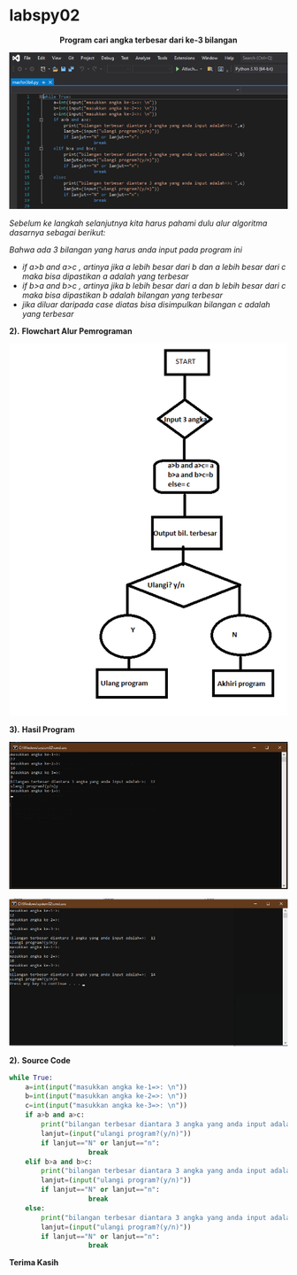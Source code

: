 # labspy02
<p align="center">
<b>Program cari angka terbesar dari ke-3 bilangan</b>
</p>
<p>

<p align="center">
<img src="https://github.com/ariandto/labspy02/blob/main/gmb/s1.png"/>
<p align="center">
</p>

<i>Sebelum ke langkah selanjutnya kita harus pahami dulu alur algoritma dasarnya sebagai berikut:<p>
Bahwa ada 3 bilangan yang harus anda input pada program ini
- if a>b and a>c , artinya jika a lebih besar dari b dan a lebih besar dari c maka bisa dipastikan a adalah yang terbesar
- if b>a and  b>c , artinya jika b lebih besar dari a dan b lebih besar dari c maka bisa dipastikan b adalah bilangan yang terbesar
- jika diluar daripada case diatas bisa disimpulkan bilangan c adalah yang terbesar</i>

<b>2).</b> <b>Flowchart Alur Pemrograman</b>
<p align="center">
<img src="https://github.com/ariandto/labspy02/blob/main/gmb/s2.png"/>
<p align="center">
</p>

<b>3).</b> <b>Hasil Program</b>

<p align="center">
<img src="https://github.com/ariandto/labspy02/blob/main/gmb/s3.png"/>
<p align="center">
</p>

<p align="center">
<img src="https://github.com/ariandto/labspy02/blob/main/gmb/s4.png"/>
<p align="center">
</p>

<b>2).</b> <b>Source Code</b>

```python
while True:
    a=int(input("masukkan angka ke-1=>: \n"))
    b=int(input("masukkan angka ke-2=>: \n"))
    c=int(input("masukkan angka ke-3=>: \n"))
    if a>b and a>c:
        print("bilangan terbesar diantara 3 angka yang anda input adalah=>: ",a)
        lanjut=(input("ulangi program?(y/n)"))
        if lanjut=="N" or lanjut=="n":
                    break
    elif b>a and b>c:
        print("bilangan terbesar diantara 3 angka yang anda input adalah=>: ",b)
        lanjut=(input("ulangi program?(y/n)"))
        if lanjut=="N" or lanjut=="n":
                    break
    else:
        print("bilangan terbesar diantara 3 angka yang anda input adalah=>: ",c)
        lanjut=(input("ulangi program?(y/n)"))
        if lanjut=="N" or lanjut=="n":
                    break
```
<b>Terima Kasih</b>